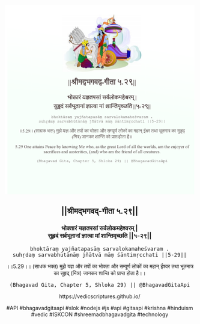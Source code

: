 <img src="../../asset/BG_5_29.png"/>
<center><h2>||श्रीमद्‍भगवद्‍-गीता ५.२९||</h2>
<h3>भोक्तारं यज्ञतपसां सर्वलोकमहेश्वरम् |<br/>सुहृदं सर्वभूतानां ज्ञात्वा मां शान्तिमृच्छति ||५-२९||</h3>
<pre>bhoktāraṃ yajñatapasāṃ sarvalokamaheśvaram .<br/>suhṛdaṃ sarvabhūtānāṃ jñātvā māṃ śāntimṛcchati ||5-29||</pre>
<p>।।5.29।। (साधक भक्त) मुझे यज्ञ और तपों का भोक्ता और सम्पूर्ण लोकों का महान् ईश्वर तथा भूतमात्र का सुहृद् (मित्र) जानकर शान्ति को प्राप्त होता है।।</p>
<pre>(Bhagavad Gita, Chapter 5, Shloka 29) || @BhagavadGitaApi</pre><p>https://vedicscriptures.github.io/</p><p>#API #bhagavadgitaapi #slok #nodejs #js #api #gitaapi #krishna #hinduism #vedic #ISKCON #shreemadbhagavadgita #technology</p></center>
